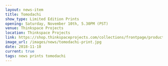 ```yaml
---
layout: news-item
title: Tomodachi
show_type: Limited Edition Prints
opening: Saturday, November 10th, 5.30PM (PST)
venue: Thinkspace Projects
location: Thinkspace Projects
link: https://shop.thinkspaceprojects.com/collections/frontpage/products/jolene-lai-tomadachi-print
image_url: /images/news/tomodachi-print.jpg
date: 2018-11-10
current: true
tags: news prints tomodachi
---
```

